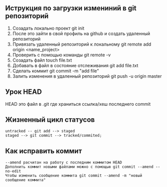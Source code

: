 ## Иструкция по загрузки измениний в git репозиторий
1. Созадать локально проект git init
2. После это зайти в свой профиль на github и создать удаленный репозиторий
3. Привязать удаленный репозиторий к локальному git remote add origin <name_project>
4. Проверить с помощью команды git remote -v
5. Созадать файл touch file.txt
6. Добавать в файл в состояние отслеживания git add file.txt
7. Сделать коммит git commit -m "add file"
8. Залить изменения в удаленный репозиторий  git push -u origin master

## Урок HEAD
HEAD это файл в .git где храниться ссылка/хеш последнего commit

## Жизненный цикл статусов
```aidl
untracked -- git add --> staged
staged --> git commit --> tracked/commited;  
```

## Как исправить коммит

```aidl
--amend расчитан на работу с последним коммитом HEAD
Дополнить коммит новыми файлами можно с помощью git commit --amend --no-edit
Чтобы изменить сообщение коммита git commit --amend -m "новый сообщение коммита"
```